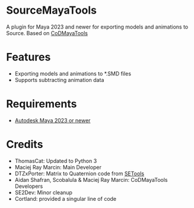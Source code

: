 # SourceMayaTools

A plugin for Maya 2023 and newer for exporting models and animations to Source.
Based on [CoDMayaTools](https://github.com/LunaRyuko/CoDMayaTools)

# Features
 - Exporting models and animations to *.SMD files
 - Supports subtracting animation data
 
# Requirements
 - [Autodesk Maya 2023 or newer](http://autodesk.com/maya)
 
# Credits
 - ThomasCat: Updated to Python 3
 - Maciej Ray Marcin: Main Developer
 - DTZxPorter: Matrix to Quaternion code from [SETools](https://github.com/dtzxporter/SETools/)
 - Aidan Shafran, Scobalula & Maciej Ray Marcin: CoDMayaTools Developers
 - SE2Dev: Minor cleanup
 - Cortland: provided a singular line of code

